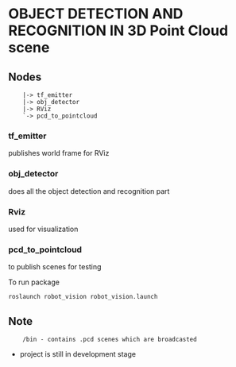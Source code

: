 # OBJECT DETECTION AND RECOGNITION IN 3D Point Cloud scene


## Nodes
```
	|-> tf_emitter
	|-> obj_detector
	|-> RViz
	`-> pcd_to_pointcloud
```

### tf_emitter
publishes world frame for RViz 

### obj_detector
does  all the object detection and recognition part

### Rviz
used for visualization

### pcd_to_pointcloud
to publish scenes for testing

To run package
```
roslaunch robot_vision robot_vision.launch
```


## Note
```
	/bin - contains .pcd scenes which are broadcasted
```
* project is still in development stage
